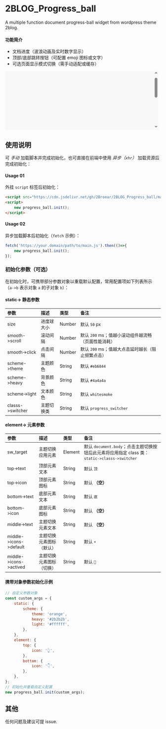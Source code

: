 # 2BLOG_Progress_ball
A multiple function document progress-ball widget from wordpress theme 2blog.

#### 功能简介

- 文档进度（波浪动画及实时数字显示）
- 顶部/底部跳转按钮（可配置 emoji 图标或文字）
- 可选页面显示模式切换（需手动适配或缓存）

![2blog_widget](https://raw.githubusercontent.com/2Broear/2BLOG_Progress_ball/main/2blog_progress_ball.gif "2blog progress ball")

## 使用说明
可 _手动_ 加载脚本并完成初始化，也可直接在前端中使用 _异步（`xhr`）_ 加载资源后完成初始化：
#### Usage 01
外挂 `script` 标签后初始化：
```html
<script src="https://cdn.jsdelivr.net/gh/2Broear/2BLOG_Progress_ball/main.js"></script>
<script>
    new progress_ball.init();
</script>
```
#### Usage 02
异步加载脚本后初始化（`fetch` 示例）：
```javascript
fetch('https://your.domain/path/to/main.js').then(()=>{
    new progress_ball.init();
});
```
### 初始化参数（可选）
在初始化时，可携带部分参数对象以重载默认配置，常用配置项如下列表所示（`a->b` 表示对象 `a` 的子对象 `b`）：

#### static-> 静态参数

| 参数 | 描述 | 类型 | 备注 |
| :---- | :---- | :---- | :---- |
| size | 进度球大小 | Number | 默认 `50` px |
| smooth->scroll | 滚动间隔 | Number | 默认 `200` ms；值越小滚动组件越流畅（页面性能消耗） |
| smooth->click | 点击间隔 | Number | 默认 `200` ms；值越大点击延时越长（阻止频繁点击） |
| scheme->theme | 主题颜色 | String | 默认 `#eb6844` |
| scheme->heavy | 背景颜色 | String | 默认 `#4a4a4a` |
| scheme->light | 文本颜色 | String | 默认 `whitesmoke` |
| classs->switcher | 主题切换类 | String | 默认 `progress_switcher` |

#### element-> 元素参数

| 参数 | 描述 | 类型 | 备注 |
| :---- | :---- | :---- | :---- |
| sw_target | 主题切换应用元素 | Element | 默认 `document.body`；点击主题切换按钮后此元素将应用指定 class 类：`static->classs->switcher` |
| top->text | 顶部元素文本 | String | 默认 `顶` |
| top->icon | 顶部元素图标 | String | 默认 __（空）__ |
| bottom->text | 底部元素文本 | String | 默认 `底` |
| bottom->icon | 底部元素图标 | String | 默认 __（空）__ |
| middle->text | 主题切换元素文本 | String | 默认 __（空）__ |
| middle->icons->default | 主题切换元素图标（默认） | String | 默认 `☀️` |
| middle->icons->actived | 主题切换元素图标（切换） | String | 默认 `🌙` |

#### 携带对象参数初始化示例
```javascript
// 自定义参数对象
const custom_args = {
    static: {
        scheme: {
            theme: 'orange',
            heavy: '#2b2b2b',
            light: '#ffffff',
        },
    },
    element: {
        top: {
            icon: '👆',
        },
        bottom: {
            icon: '👇',
        },
    },
};
// 初始化并重载自定义配置
new progress_ball.init(custom_args);
```

## 其他
任何问题及建议可提 issue.
